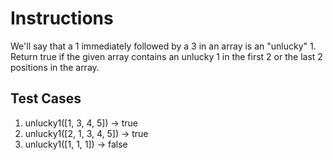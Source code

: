 # Instructions  

We'll say that a 1 immediately followed by a 3 in an array is an "unlucky" 1.  Return true if the given array contains an unlucky 1 in the first 2 or the last 2 positions in the array.

  ## Test Cases
  1. unlucky1([1, 3, 4, 5]) -> true
  2. unlucky1([2, 1, 3, 4, 5]) -> true
  3. unlucky1([1, 1, 1]) -> false
